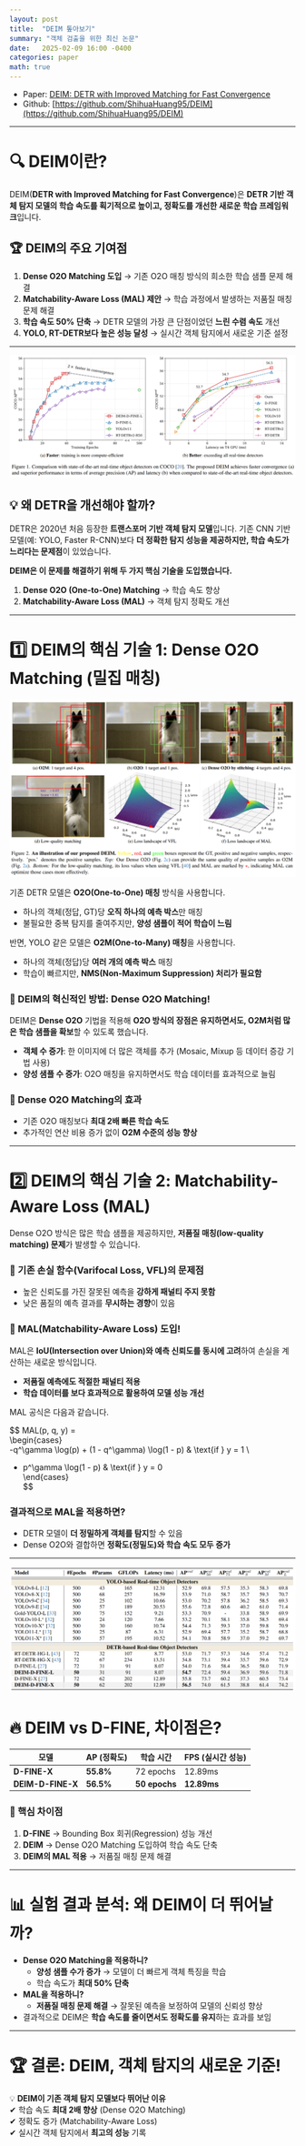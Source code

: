 ```yaml
---
layout: post
title:  "DEIM 톺아보기"
summary: "객체 검출을 위한 최신 논문"
date:   2025-02-09 16:00 -0400
categories: paper
math: true
---
```


- Paper: [DEIM: DETR with Improved Matching for Fast Convergence](https://arxiv.org/abs/2412.04234)  
- Github: [https://github.com/ShihuaHuang95/DEIM](https://github.com/ShihuaHuang95/DEIM)  

---

# 🔍 DEIM이란?  
DEIM(**DETR with Improved Matching for Fast Convergence**)은 **DETR 기반 객체 탐지 모델의 학습 속도를 획기적으로 높이고, 정확도를 개선한 새로운 학습 프레임워크**입니다.  

## 🏆 DEIM의 주요 기여점  
1. **Dense O2O Matching 도입** → 기존 O2O 매칭 방식의 희소한 학습 샘플 문제 해결  
2. **Matchability-Aware Loss (MAL) 제안** → 학습 과정에서 발생하는 저품질 매칭 문제 해결  
3. **학습 속도 50% 단축** → DETR 모델의 가장 큰 단점이었던 **느린 수렴 속도** 개선  
4. **YOLO, RT-DETR보다 높은 성능 달성** → 실시간 객체 탐지에서 새로운 기준 설정  

---



![1](/assets/img/post_img/deim/1.PNG)



## 💡 왜 DETR을 개선해야 할까?  
DETR은 2020년 처음 등장한 **트랜스포머 기반 객체 탐지 모델**입니다. 기존 CNN 기반 모델(예: YOLO, Faster R-CNN)보다 **더 정확한 탐지 성능을 제공하지만, 학습 속도가 느리다는 문제점**이 있었습니다.  

**DEIM은 이 문제를 해결하기 위해 두 가지 핵심 기술을 도입했습니다.**  
1. **Dense O2O (One-to-One) Matching** → 학습 속도 향상  
2. **Matchability-Aware Loss (MAL)** → 객체 탐지 정확도 개선  

---

# 1️⃣ DEIM의 핵심 기술 1: Dense O2O Matching (밀집 매칭)  



![1](/assets/img/post_img/deim/2.PNG)



기존 DETR 모델은 **O2O(One-to-One) 매칭** 방식을 사용합니다.  
- 하나의 객체(정답, GT)당 **오직 하나의 예측 박스**만 매칭  
- 불필요한 중복 탐지를 줄여주지만, **양성 샘플이 적어 학습이 느림**  

반면, YOLO 같은 모델은 **O2M(One-to-Many) 매칭**을 사용합니다.  
- 하나의 객체(정답)당 **여러 개의 예측 박스** 매칭  
- 학습이 빠르지만, **NMS(Non-Maximum Suppression) 처리가 필요함**  

### 🔹 DEIM의 혁신적인 방법: Dense O2O Matching!  
DEIM은 **Dense O2O** 기법을 적용해 **O2O 방식의 장점은 유지하면서도, O2M처럼 많은 학습 샘플을 확보**할 수 있도록 했습니다.  
- **객체 수 증가**: 한 이미지에 더 많은 객체를 추가 (Mosaic, Mixup 등 데이터 증강 기법 사용)  
- **양성 샘플 수 증가**: O2O 매칭을 유지하면서도 학습 데이터를 효과적으로 늘림  

### 🔹 Dense O2O Matching의 효과  
- 기존 O2O 매칭보다 **최대 2배 빠른 학습 속도**  
- 추가적인 연산 비용 증가 없이 **O2M 수준의 성능 향상**  

---

# 2️⃣ DEIM의 핵심 기술 2: Matchability-Aware Loss (MAL)  

Dense O2O 방식은 많은 학습 샘플을 제공하지만, **저품질 매칭(low-quality matching) 문제**가 발생할 수 있습니다.  

### 🔹 기존 손실 함수(Varifocal Loss, VFL)의 문제점  
- 높은 신뢰도를 가진 잘못된 예측을 **강하게 패널티 주지 못함**  
- 낮은 품질의 예측 결과를 **무시하는 경향**이 있음  

### 🔹 MAL(Matchability-Aware Loss) 도입!  
MAL은 **IoU(Intersection over Union)와 예측 신뢰도를 동시에 고려**하여 손실을 계산하는 새로운 방식입니다.  
- **저품질 예측에도 적절한 패널티 적용**  
- **학습 데이터를 보다 효과적으로 활용하여 모델 성능 개선**  


MAL 공식은 다음과 같습니다.  

$$
MAL(p, q, y) =  
\begin{cases}  
-q^\gamma \log(p) + (1 - q^\gamma) \log(1 - p) & \text{if } y = 1 \\  
- p^\gamma \log(1 - p) & \text{if } y = 0  
\end{cases}  
$$

### 결과적으로 MAL을 적용하면?  
- DETR 모델이 **더 정밀하게 객체를 탐지**할 수 있음  
- Dense O2O와 결합하면 **정확도(정밀도)와 학습 속도 모두 증가**  

---



![1](/assets/img/post_img/deim/3.PNG)



# 🔥 DEIM vs D-FINE, 차이점은?  
| 모델 | AP (정확도) | 학습 시간 | FPS (실시간 성능) |  
|------|------------|----------|----------------|  
| **D-FINE-X** | **55.8%** | 72 epochs | 12.89ms |  
| **DEIM-D-FINE-X** | **56.5%** | **50 epochs** | **12.89ms** |  

### 📌 핵심 차이점  
1. **D-FINE** → Bounding Box 회귀(Regression) 성능 개선  
2. **DEIM** → Dense O2O Matching 도입하여 학습 속도 단축  
3. **DEIM의 MAL 적용** → 저품질 매칭 문제 해결  

---

# 📊 실험 결과 분석: 왜 DEIM이 더 뛰어날까?  
- **Dense O2O Matching을 적용하니?**  
  - **양성 샘플 수가 증가** → 모델이 더 빠르게 객체 특징을 학습  
  - 학습 속도가 **최대 50% 단축**  
- **MAL을 적용하니?**  
  - **저품질 매칭 문제 해결** → 잘못된 예측을 보정하여 모델의 신뢰성 향상  
- 결과적으로 DEIM은 **학습 속도를 줄이면서도 정확도를 유지**하는 효과를 보임  

---

# 🏆 결론: DEIM, 객체 탐지의 새로운 기준!  

💡 **DEIM이 기존 객체 탐지 모델보다 뛰어난 이유**  
✔ 학습 속도 **최대 2배 향상** (Dense O2O Matching)  
✔ 정확도 증가 (Matchability-Aware Loss)  
✔ 실시간 객체 탐지에서 **최고의 성능** 기록  
